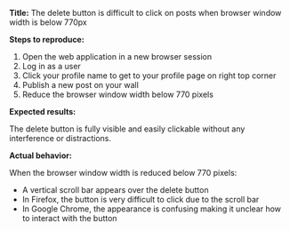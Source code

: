 **Title:** The delete button is difficult to click on posts when browser window
width is below 770px

**Steps to reproduce:**

1. Open the web application in a new browser session
2. Log in as a user
3. Click your profile name to get to your profile page on right top corner
4. Publish a new post on your wall
5. Reduce the browser window width below 770 pixels

**Expected results:**

The delete button is fully visible and easily clickable without any interference
or distractions.

**Actual behavior:**

When the browser window width is reduced below 770 pixels:

- A vertical scroll bar appears over the delete button
- In Firefox, the button is very difficult to click due to the scroll bar
- In Google Chrome, the appearance is confusing making it unclear how to
  interact with the button
